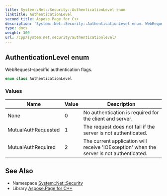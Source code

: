 ```yaml
---
title: System::Net::Security::AuthenticationLevel enum
linktitle: AuthenticationLevel
second_title: Aspose.Page for C++
description: 'System::Net::Security::AuthenticationLevel enum. WebRequest-specific authentication flags in C++.'
type: docs
weight: 300
url: /cpp/system.net.security/authenticationlevel/
---
```

## AuthenticationLevel enum


WebRequest-specific authentication flags.

```cpp
enum class AuthenticationLevel
```

### Values

| Name | Value | Description |
| --- | --- | --- |
| None | 0 | No authentication is required for the client and server. |
| MutualAuthRequested | 1 | The request does not fail if the server is not authenticated. |
| MutualAuthRequired | 2 | The current application will receive 'IOException' when the server is not authenticated. |

## See Also

* Namespace [System::Net::Security](../)
* Library [Aspose.Page for C++](../../)
